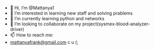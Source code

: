 - 👋 Hi, I’m @Mattanya1
- 👀 I’m interested in learning new staff and solving prablems
- 🌱 I’m currently learning python and networks
- 💞️ I’m looking to collaborate on my project(sysmex-blood-analyzer-driver)
- 📫 How to reach me:
- mattanyafrank@gmail.com
c u (;
